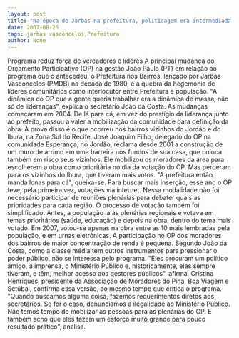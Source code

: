 ```yaml
---
layout: post
title: "Na época de Jarbas na prefeitura, politicagem era intermediada por líderes comunitários"
date: 2007-08-26
tags: jarbas vasconcelos,Prefeitura
author: None
---
```


Programa reduz for&ccedil;a de vereadores e l&iacute;deres
A principal mudan&ccedil;a do Or&ccedil;amento Participativo (OP) na gest&atilde;o Jo&atilde;o Paulo (PT) em rela&ccedil;&atilde;o ao programa que o antecedeu, o Prefeitura nos Bairros, lan&ccedil;ado por Jarbas Vasconcelos (PMDB) na d&eacute;cada de 1980, &eacute; a quebra da hegemonia de l&iacute;deres comunit&aacute;rios como interlocutor entre Prefeitura e popula&ccedil;&atilde;o. &quot;A din&acirc;mica do OP que a gente queria trabalhar era a din&acirc;mica de massa, n&atilde;o s&oacute; de lideran&ccedil;as&quot;, explica o secret&aacute;rio Jo&atilde;o da Costa. As mudan&ccedil;as come&ccedil;aram em 2004. De l&aacute; para c&aacute;, em vez do prest&iacute;gio da lideran&ccedil;a junto ao prefeito, passou a valer a mobiliza&ccedil;&atilde;o da comunidade para defini&ccedil;&atilde;o da obra. 
A prova disso &eacute; o que ocorreu nos bairros vizinhos do Jord&atilde;o e do Ibura, na Zona Sul do Recife. Jos&eacute; Joaquim Filho, delegado do OP na comunidade Esperan&ccedil;a, no Jord&atilde;o, reclama desde 2001 a constru&ccedil;&atilde;o de um muro de arrimo em uma barreira nos fundos de sua casa, que coloca tamb&eacute;m em risco seus vizinhos. Ele mobilizou os moradores da &aacute;rea para escolherem a obra como priorit&aacute;ria no dia da vota&ccedil;&atilde;o do OP. Mas perderam para os vizinhos do Ibura, que tiveram mais votos. &quot;A prefeitura ent&atilde;o manda lonas para c&aacute;&quot;, queixa-se. 
Para buscar mais inser&ccedil;&atilde;o, esse ano o OP teve, pela primeira vez, vota&ccedil;&otilde;es via internet. Nessa modalidade n&atilde;o foi necess&aacute;rio participar de reuni&otilde;es plen&aacute;rias para debater quais as prioridades para cada regi&atilde;o. 
O processo de vota&ccedil;&atilde;o tamb&eacute;m foi simplificado. Antes, a popula&ccedil;&atilde;o ia &agrave;s plen&aacute;rias regionais e votava em temas priorit&aacute;rios (sa&uacute;de, educa&ccedil;&atilde;o) e depois na obra, dentro do tema mais votado. Em 2007, votou-se apenas na obra entre as 10 mais lembradas pela popula&ccedil;&atilde;o, e em urnas eletr&ocirc;nicas. 
A participa&ccedil;&atilde;o no OP dos moradores dos bairros de maior concentra&ccedil;&atilde;o de renda &eacute; pequena. Segundo Jo&atilde;o da Costa, como a classe m&eacute;dia tem outros instrumentos para pressionar o poder p&uacute;blico, n&atilde;o se interessa pelo programa. &quot;Eles procuram um pol&iacute;tico amigo, a imprensa, o Minist&eacute;rio P&uacute;blico e, historicamente, eles sempre tiveram, e t&ecirc;m, melhor acesso aos gestores p&uacute;blicos&quot;, afirma. 
Cristina Henriques, presidente da Associa&ccedil;&atilde;o de Moradores do Pina, Boa Viagem e Set&uacute;bal, confirma essa vers&atilde;o, ao mesmo tempo que critica o programa. &quot;Quando buscamos alguma coisa, fazemos requerimentos diretos aos secret&aacute;rios. Se for o caso, denunciamos a ilegalidade ao Minist&eacute;rio P&uacute;blico. N&atilde;o temos tempo de mobilizar as pessoas para as plen&aacute;rias do OP. E tamb&eacute;m acho que eles fazem um esfor&ccedil;o muito grande para pouco resultado pr&aacute;tico&quot;, analisa. 
 